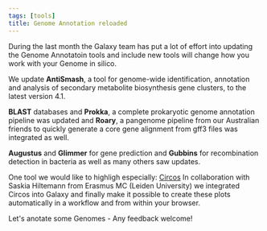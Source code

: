 ```yaml
---
tags: [tools]
title: Genome Annotation reloaded
---
```


During the last month the Galaxy team has put a lot of effort into updating the Genome Annotatoin tools and include new tools
will change how you work with your Genome in silico.

We update **AntiSmash**, a tool for genome-wide identification, annotation and analysis of secondary metabolite biosynthesis gene clusters,
to the latest version 4.1. 

**BLAST** databases and **Prokka**, a complete prokaryotic genome annotation pipeline was updated and **Roary**,
a pangenome pipeline from our Australian friends to quickly generate a core gene alignment from gff3 files was integrated as well.

**Augustus** and **Glimmer** for gene prediction and **Gubbins** for recombination detection in bacteria as well as
many others saw updates.

One tool we would like to highligh especially: [Circos](http://genome.cshlp.org/content/19/9/1639)
In collaboration with Saskia Hiltemann from Erasmus MC (Leiden University) we integrated Circos into Galaxy and finally make it
possible to create these plots automatically in a workflow and from within your browser.

Let's anotate some Genomes - Any feedback welcome!
